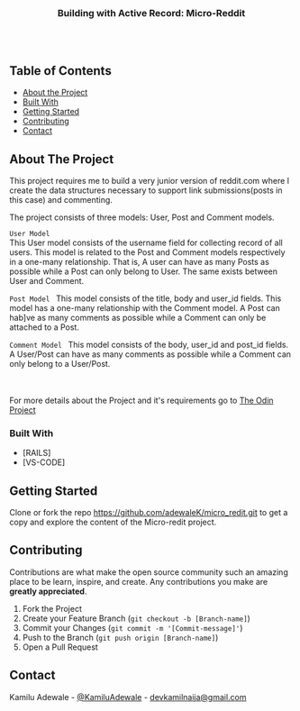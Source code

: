 
<br />
<p align="center">
  

  <h3 align="center">Building with Active Record: Micro-Reddit</h3>

  <p align="center">

<br>
  
<br> 

</p>


## Table of Contents

* [About the Project](#about-the-project)
* [Built With](#built-with)
* [Getting Started](#getting-started)
* [Contributing](#contributing)
* [Contact](#contact)


<!-- ABOUT THE PROJECT -->
## About The Project

This project requires me to build a very junior version of reddit.com where I create the data structures necessary to support link submissions(posts in this case) and commenting.

The project consists of three models: User, Post and Comment models.

`User Model
`
<br />
This User model consists of the username field for collecting record of all users. This model is related to the Post and Comment models respectively in a one-many relationship. That is, A user can have as many Posts as possible while a Post can only belong to User. The same exists between User and Comment.


`Post Model
`
This model consists of the title, body and user_id fields. This model has a one-many relationship with the Comment model. A Post can hab]ve as many comments as possible while a Comment can only be attached to a Post.


`Comment Model
`
This model consists of the body, user_id and post_id fields. A User/Post can have as many comments as possible while a Comment can only belong to a User/Post.

<br>
<br>
For more details about the Project and it's requirements go to <a href="https://www.theodinproject.com/courses/ruby-on-rails/lessons/building-with-active-record-ruby-on-rails"> The Odin Project</a>

### Built With

* [RAILS]
* [VS-CODE]

<!-- GETTING STARTED -->
## Getting Started

Clone or fork the repo <https://github.com/adewaleK/micro_redit.git> to get a copy and explore the content of the Micro-redit project.


<!-- CONTRIBUTING -->
## Contributing

Contributions are what make the open source community such an amazing place to be learn, inspire, and create. Any contributions you make are **greatly appreciated**.

1. Fork the Project
2. Create your Feature Branch (`git checkout -b [Branch-name]`)
3. Commit your Changes (`git commit -m '[Commit-message]'`)
4. Push to the Branch (`git push origin [Branch-name]`)
5. Open a Pull Request

## Contact

Kamilu Adewale - [@KamiluAdewale](https://twitter.com/KamiluAdewale) - devkamilnaija@gmail.com

